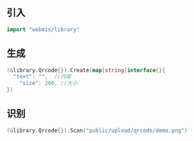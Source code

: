 ## 引入
```go
import "webmis/library"
```

## 生成
```go
(&library.Qrcode{}).Create(map[string]interface{}{
  "text": "",  //内容
	"size": 200, //大小
})
```

## 识别
```go
(&library.Qrcode{}).Scan("public/upload/qrcode/demo.png")
```